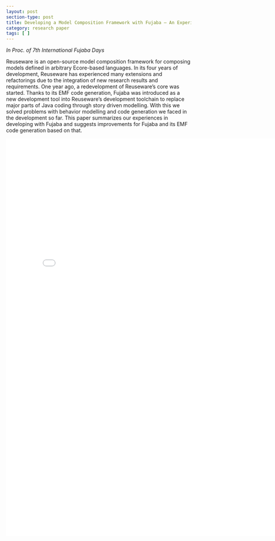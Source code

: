 ```yaml
---
layout: post
section-type: post
title: Developing a Model Composition Framework with Fujaba – An Experience Report
category: research paper
tags: [ ]
---
```

_In Proc. of 7th International Fujaba Days_

Reuseware is an open-source model composition framework
for composing models defined in arbitrary Ecore-based languages.
In its four years of development, Reuseware has
experienced many extensions and refactorings due to the
integration of new research results and requirements. One
year ago, a redevelopment of Reuseware’s core was started.
Thanks to its EMF code generation, Fujaba was introduced
as a new development tool into Reuseware’s development
toolchain to replace major parts of Java coding through
story driven modelling. With this we solved problems with
behavior modelling and code generation we faced in the development
so far. This paper summarizes our experiences
in developing with Fujaba and suggests improvements for
Fujaba and its EMF code generation based on that.

<embed src="/publications/2009_FujabaDays_Reuseware.pdf" width="800" height="1080" type='application/pdf'/>
